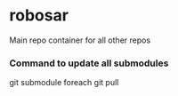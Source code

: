 # robosar
Main repo container for all other repos
### Command to update all submodules
git submodule foreach git pull
